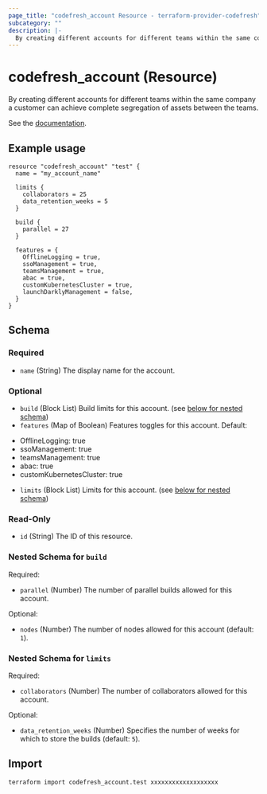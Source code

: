 ```yaml
---
page_title: "codefresh_account Resource - terraform-provider-codefresh"
subcategory: ""
description: |-
  By creating different accounts for different teams within the same company a customer can achieve complete segregation of assets between the teams.
---
```


# codefresh_account (Resource)

By creating different accounts for different teams within the same company a customer can achieve complete segregation of assets between the teams.

See the [documentation](https://codefresh.io/docs/docs/administration/account-user-management/).

## Example usage

```hcl
resource "codefresh_account" "test" {
  name = "my_account_name"

  limits {
    collaborators = 25
    data_retention_weeks = 5
  }

  build {
    parallel = 27
  }

  features = {
    OfflineLogging = true,
    ssoManagement = true,
    teamsManagement = true,
    abac = true,
    customKubernetesCluster = true,
    launchDarklyManagement = false,
  }
}
```

<!-- schema generated by tfplugindocs -->
## Schema

### Required

- `name` (String) The display name for the account.

### Optional

- `build` (Block List) Build limits for this account. (see [below for nested schema](#nestedblock--build))
- `features` (Map of Boolean) Features toggles for this account. Default:

* OfflineLogging: true
* ssoManagement: true
* teamsManagement: true
* abac: true
* customKubernetesCluster: true
- `limits` (Block List) Limits for this account. (see [below for nested schema](#nestedblock--limits))

### Read-Only

- `id` (String) The ID of this resource.

<a id="nestedblock--build"></a>
### Nested Schema for `build`

Required:

- `parallel` (Number) The number of parallel builds allowed for this account.

Optional:

- `nodes` (Number) The number of nodes allowed for this account (default: `1`).


<a id="nestedblock--limits"></a>
### Nested Schema for `limits`

Required:

- `collaborators` (Number) The number of collaborators allowed for this account.

Optional:

- `data_retention_weeks` (Number) Specifies the number of weeks for which to store the builds (default: `5`).

## Import
```sh
terraform import codefresh_account.test xxxxxxxxxxxxxxxxxxx
```